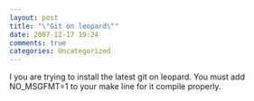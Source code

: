 ```yaml
---
layout: post
title: "\"Git on leopard\""
date: 2007-12-17 19:24
comments: true
categories: Uncategorized
---
```

I you are trying to install the latest git on leopard. You must add NO_MSGFMT=1 to your make line for it compile properly.
